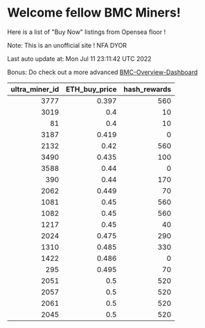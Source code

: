 # Welcome fellow BMC Miners!
Here is a list of "Buy Now" listings from Opensea floor !

Note: This is an unofficial site ! NFA DYOR

Last auto update at: Mon Jul 11 23:11:42 UTC 2022

Bonus: Do check out a more advanced [BMC-Overview-Dashboard](https://dune.com/defifunk/BMC-Overview-Dashboard)


|   ultra_miner_id |   ETH_buy_price |   hash_rewards |
|-----------------:|----------------:|---------------:|
|             3777 |           0.397 |            560 |
|             3019 |           0.4   |             10 |
|               81 |           0.4   |             10 |
|             3187 |           0.419 |              0 |
|             2132 |           0.42  |            560 |
|             3490 |           0.435 |            100 |
|             3588 |           0.44  |              0 |
|              390 |           0.44  |            170 |
|             2062 |           0.449 |             70 |
|             1081 |           0.45  |            560 |
|             1082 |           0.45  |            560 |
|             1217 |           0.45  |             40 |
|             2024 |           0.475 |            290 |
|             1310 |           0.485 |            330 |
|             1422 |           0.486 |              0 |
|              295 |           0.495 |             70 |
|             2051 |           0.5   |            520 |
|             2057 |           0.5   |            520 |
|             2061 |           0.5   |            520 |
|             2045 |           0.5   |            520 |